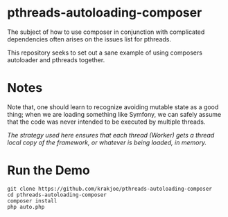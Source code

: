 pthreads-autoloading-composer
=============================

The subject of how to use composer in conjunction with complicated dependencies often arises on the issues list for pthreads.

This repository seeks to set out a sane example of using composers autoloader and pthreads together.

Notes
=====

Note that, one should learn to recognize avoiding mutable state as a good thing; when we are loading something like Symfony,
we can safely assume that the code was never intended to be executed by multiple threads. 

*The strategy used here ensures that each thread (Worker) gets a thread local copy of the framework, or whatever is being loaded, in memory.*

Run the Demo
============

    git clone https://github.com/krakjoe/pthreads-autoloading-composer
    cd pthreads-autoloading-composer
    composer install
    php auto.php
